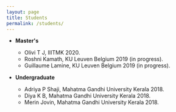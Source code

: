```yaml
---
layout: page
title: Students
permalink: /students/
---
```

* **Master's**
  <br/>
  * Olivi T J, IIITMK 2020. 
  * Roshni Kamath, KU Leuven Belgium 2019 (in progress). 
  * Guillaume Lamine, KU Leuven Belgium 2019 (in progress).

* **Undergraduate**
  <br/>  
  * Adriya P Shaji, Mahatma Gandhi University Kerala 2018.
  * Diya K B, Mahatma Gandhi University Kerala 2018.
  * Merin Jovin, Mahatma Gandhi University Kerala 2018.
